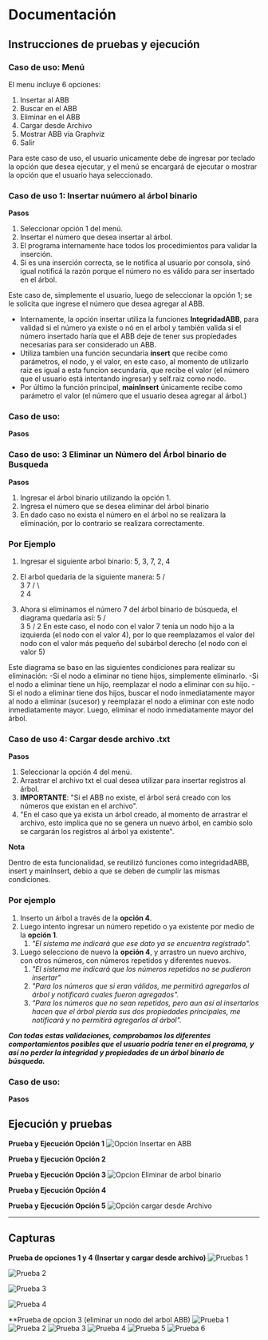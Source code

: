 # Documentación

## Instrucciones de pruebas y ejecución

### Caso de uso: Menú 
El menu incluye 6 opciones: 

1. Insertar al ABB
2. Buscar en el ABB
3. Eliminar en el ABB
4. Cargar desde Archivo
5. Mostrar ABB vía Graphviz
6. Salir

Para este caso de uso, el usuario unicamente debe de ingresar por teclado la opción que desea ejecutar, y el menú se encargará de ejecutar o mostrar la opción que el usuario haya seleccionado. 

### Caso de uso 1: Insertar nuúmero al árbol binario

**Pasos**

1. Seleccionar opción 1 del menú. 
2. Insertar el número que desea insertar al árbol. 
3. El programa internamente hace todos los procedimientos para validar la inserción. 
4. Si es una inserción correcta, se le notifica al usuario por consola, sinó igual notificá la razón porque el número no es válido para ser insertado en el árbol. 

Este caso de, simplemente el usuario, luego de seleccionar la opción 1; se le solicita que ingrese el número que desea agregar al ABB. 

 - Internamente, la opción insertar utiliza la funciones **IntegridadABB**, para validad si el número ya existe o nó en el arbol y también valida si el número insertado haría que el ABB deje de tener sus propiedades necesarias para ser considerado un ABB. 
 - Utiliza tambíen una función secundaria **insert** que recibe como parámetros, el nodo, y el valor, en este caso, al momento de utilizarlo raiz es igual a esta funcion secundaria, que recibe el valor (el número que el usuario está intentando ingresar) y self.raiz como nodo. 
 - Por último la función principal, **mainInsert** únicamente recibe como parámetro el valor (el número que el usuario desea agregar al árbol.)



### Caso de uso: 

**Pasos**



### Caso de uso: 3 Eliminar un Número del Árbol binario de Busqueda
**Pasos**
1. Ingresar el árbol binario utilizando la opción 1.
2. Ingresa el número que se desea eliminar del árbol binario
3. En dado caso no exista el número en el árbol no se realizara la eliminación, por lo contrario se realizara correctamente.

### Por Ejemplo
1. Ingresar el siguiente arbol binario: 5, 3, 7, 2, 4
2. El arbol quedaria de la siguiente manera:
        5
      /   \
     3     7
    / \    
   2   4

3. Ahora si eliminamos el número 7 del árbol binario de búsqueda, el diagrama quedaría así:
        5
      /   \
     3     5
    /
   2
En este caso, el nodo con el valor 7 tenía un nodo hijo a la izquierda (el nodo con el valor 4), por lo que reemplazamos el valor del nodo con el valor más pequeño del subárbol derecho (el nodo con el valor 5)

Este diagrama se baso en las siguientes condiciones para realizar su eliminación:
-Si el nodo a eliminar no tiene hijos, simplemente eliminarlo.
-Si el nodo a eliminar tiene un hijo, reemplazar el nodo a eliminar con su hijo.
-Si el nodo a eliminar tiene dos hijos, buscar el nodo inmediatamente mayor al nodo a eliminar (sucesor) y reemplazar el nodo a eliminar con este nodo inmediatamente mayor. Luego, eliminar el nodo inmediatamente mayor del árbol.


### Caso de uso 4: Cargar desde archivo .txt
**Pasos**

1. Seleccionar la opción 4 del menú. 
2. Arrastrar el archivo txt el cual desea utilizar para insertar registros al árbol. 
3. **IMPORTANTE**: "Si el ABB no existe, el árbol será creado con los números que existan  en el archivo". 
4. "En el caso que ya exista un árbol creado, al momento de arrastrar el archivo, esto implica que no se genera un nuevo árbol, en cambio solo se cargarán los registros al árbol ya existente". 

**Nota**

Dentro de esta funcionalidad, se reutilizó funciones como integridadABB, insert y mainInsert, debio a que se deben de cumplir las mismas condiciones. 

### Por ejemplo

1. Inserto un árbol a través de la **opción 4**. 
2. Luego intento ingresar un número repetido o ya existente por medio de la **opción 1**.
   1. *"El sistema me indicará que ese dato ya se encuentra registrado".*
3. Luego selecciono de nuevo la **opción 4**, y arrastro un nuevo archivo, con otros números, con números repetidos y diferentes nuevos. 
   1. *"El sistema me indicará que los números repetidos no se pudieron insertar"*
   2. *"Para los números que si eran válidos, me permitirá agregarlos al árbol y notificará cuales fueron agregados".*
   3. *"Para los números que no sean repetidos, pero aun así al insertarlos hacen que el árbol pierda sus dos propiedades principales, me notificará y no permitirá agregarlos al árbol".*

 ***Con todas estas validaciones, comprobamos los diferentes comportamientos posibles que el usuario podría tener en el programa, y así no perder la integridad y propiedades de un árbol binario de búsqueda.***

### Caso de uso: 
**Pasos**



## Ejecución y pruebas


**Prueba y Ejecución Opción 1**
![Opción Insertar en ABB](https://raw.githubusercontent.com/govandoh/Repo_Tareas/main/Tarea%203/source/opcion_insertarABB.gif)

**Prueba y Ejecución Opción 2**
![]()

**Prueba y Ejecución Opción 3**
![Opcion Eliminar de arbol binario](https://github.com/govandoh/Repo_Tareas/blob/main/Tarea%203/source/Prueba%20Eliminar%206.png)

**Prueba y Ejecución Opción 4**
![]()

**Prueba y Ejecución Opción 5**
![Opción cargar desde Archivo](https://raw.githubusercontent.com/govandoh/Repo_Tareas/main/Tarea%203/source/opcion_cargardesdeArchivo.gif)
*** 


## Capturas


**Prueba de opciones 1 y 4 (Insertar y cargar desde archivo)**
![Pruebas 1](https://raw.githubusercontent.com/govandoh/Repo_Tareas/main/Tarea%203/source/pruebas1.png)

![Prueba 2](https://raw.githubusercontent.com/govandoh/Repo_Tareas/main/Tarea%203/source/pruebas2.png)

![Prueba 3](https://raw.githubusercontent.com/govandoh/Repo_Tareas/main/Tarea%203/source/pruebas3.png)

![Prueba 4](https://raw.githubusercontent.com/govandoh/Repo_Tareas/main/Tarea%203/source/pruebas4.png)

**Prueba de opcion 3 (eliminar un nodo del arbol ABB)
![Prueba 1]()
![Prueba 2]()
![Prueba 3]()
![Prueba 4]()
![Prueba 5]()
![Prueba 6]()



